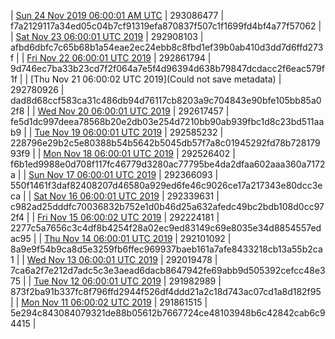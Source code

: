 | [Sun 24 Nov 2019 06:00:01 AM UTC](https://transfer.sh/w8fmQ/dashninja-dbdump-20191124070001.tar.bz2) | 293086477 | f7a2129117a34ed05c04b7cf91319efa870837f507c1f1699fd4bf4a77f57062 | 
| [Sat Nov 23 06:00:01 UTC 2019](https://transfer.sh/Y1x2C/dashninja-dbdump-20191123070001.tar.bz2) | 292908103 | afbd6dbfc7c65b68b1a54eae2ec24ebb8c8fbd1ef39b0ab410d3dd7d6ffd273f | 
| [Fri Nov 22 06:00:01 UTC 2019](https://transfer.sh/dogXA/dashninja-dbdump-20191122070001.tar.bz2) | 292861794 | 9d746ec7ba33b23cd7f2f064a7e5f4d96394d638b79847dcdacc2f6eac579f1f | 
| [Thu Nov 21 06:00:02 UTC 2019](Could not save metadata) | 292780926 | dad8d68ccf583ca31c486db94d76117cb8203a9c704843e90bfe105bb85a02f8 | 
| [Wed Nov 20 06:00:01 UTC 2019](https://transfer.sh/bys3q/dashninja-dbdump-20191120070001.tar.bz2) | 292617457 | fe5d1dc997deea78568b20e2db03e254d7210bb90ab939fbc1d8c23bd511aab9 | 
| [Tue Nov 19 06:00:01 UTC 2019]() | 292585232 | 228796e29b2c5e80388b54b5642b5045db57f7a8c01945292fd78b72817993f9 | 
| [Mon Nov 18 06:00:01 UTC 2019](https://transfer.sh/2hoh9/dashninja-dbdump-20191118070001.tar.bz2) | 292526402 | f6b1ed9988e0d708f117fc46779d3280ac77795be4da2dfaa602aaa360a7172a | 
| [Sun Nov 17 06:00:01 UTC 2019](https://transfer.sh/15aY62/dashninja-dbdump-20191117070001.tar.bz2) | 292366093 | 550f1461f3daf82408207d46580a929ed6fe46c9026ce17a217343e80dcc3eca | 
| [Sat Nov 16 06:00:01 UTC 2019](https://transfer.sh/Vligj/dashninja-dbdump-20191116070001.tar.bz2) | 292339631 | c982ad25dddfc70036832b752e1d0b46d25a632afedc49bc2bdb108d0cc972f4 | 
| [Fri Nov 15 06:00:02 UTC 2019](https://transfer.sh/B9Cgp/dashninja-dbdump-20191115070002.tar.bz2) | 292224181 | 2277c5a7656c3c4df8b4254f28a02ec9ed83149c69e8035e34d8854557edac95 | 
| [Thu Nov 14 06:00:01 UTC 2019](https://transfer.sh/gr0tF/dashninja-dbdump-20191114070001.tar.bz2) | 292101092 | 8a9e9f54b9ca8d5e3259fb6ffec969937baeb161a7afe8433218cb13a55b2ca1 | 
| [Wed Nov 13 06:00:01 UTC 2019](https://transfer.sh/1mjmR/dashninja-dbdump-20191113070001.tar.bz2) | 292019478 | 7ca6a2f7e212d7adc5c3e3aead6dacb8647942fe69abb9d505392cefcc48e375 | 
| [Tue Nov 12 06:00:01 UTC 2019](https://transfer.sh/yhUPm/dashninja-dbdump-20191112070001.tar.bz2) | 291982989 | 873f2ba91b337fc8f796ffd2944f526df4ddd21a2c18d743ac07cd1a8d182f95 | 
| [Mon Nov 11 06:00:02 UTC 2019](https://transfer.sh/14y7ns/dashninja-dbdump-20191111070002.tar.bz2) | 291861515 | 5e294c843084079321de88b05612b7667724ce48103948b6c42842cab6c94415 | 
